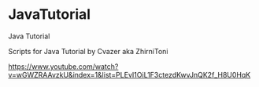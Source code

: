 # JavaTutorial
Java Tutorial

Scripts for Java Tutorial by Cvazer aka ZhirniToni

https://www.youtube.com/watch?v=wGWZRAAvzkU&index=1&list=PLEvI1OiL1F3ctezdKwvJnQK2f_H8U0HqK